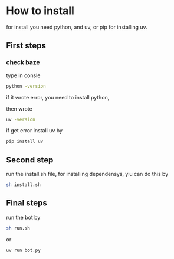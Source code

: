 # How to install
for install you need python, and uv, or pip for installing uv.

## First steps
### check baze

type in consle
```bash
python -version
```
if it wrote error, you need to install python,

then wrote
```bash
uv -version
```

if get error install uv by
```bash
pip install uv
```

## Second step

run the install.sh file, for installing dependensys, yiu can do this by
```bash
sh install.sh
```

## Final steps

run the bot by
```bash
sh run.sh
```
or
```bash
uv run bot.py
```
